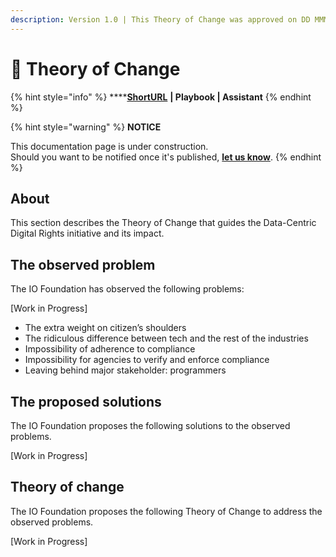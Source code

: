 ```yaml
---
description: Version 1.0 | This Theory of Change was approved on DD MMMM YYYY.
---
```


# 🔀 Theory of Change

{% hint style="info" %}
****[**ShortURL**](https://tiof.click/DCDRTofC) **| Playbook | Assistant**
{% endhint %}

{% hint style="warning" %}
**NOTICE**

This documentation page is under construction.\
Should you want to be notified once it's published, [**let us know**](https://tiof.click/TIOFTarianUpdatesService).
{% endhint %}

## About

This section describes the Theory of Change that guides the Data-Centric Digital Rights initiative and its impact.

## The observed problem

The IO Foundation has observed the following problems:

\[Work in Progress]



* The extra weight on citizen’s shoulders
* The ridiculous difference between tech and the rest of the industries
* Impossibility of adherence to compliance
* Impossibility for agencies to verify and enforce compliance
* Leaving behind major stakeholder: programmers



## The proposed solutions

The IO Foundation proposes the following solutions to the observed problems.

\[Work in Progress]

## Theory of change

The IO Foundation proposes the following Theory of Change to address the observed problems.

\[Work in Progress]


